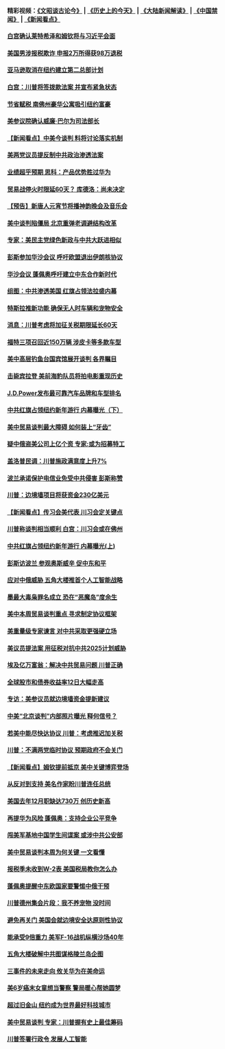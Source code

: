 #### 精彩视频：[《文昭谈古论今》](http://45.76.195.252/wenzhao) | [《历史上的今天》](http://45.76.195.252/today-in-history) | [《大陆新闻解读》](http://45.76.195.252/ntdtv-comedy) | [《中国禁闻》](http://45.76.195.252/ntdtv-news) | [《新闻看点》](http://45.76.195.252/news-insight) 

 #### [白宫确认莱特希泽和姆钦将与习近平会面](../pages/nsc412/n11045630.md?t=02150337) 

#### [美国男涉报税欺诈 申报2万所得获98万退税](../pages/nsc412/n11045874.md?t=02150337) 

#### [亚马逊取消在纽约建立第二总部计划](../pages/nsc412/n11045436.md?t=02150337) 

#### [白宫：川普将签拨款法案 并宣布紧急状态](../pages/nsc412/n11045657.md?t=02150337) 

#### [节省赋税 南佛州豪华公寓吸引纽约富豪](../pages/nsc412/n11045681.md?t=02150337) 

#### [美参议院确认威廉‧巴尔为司法部长](../pages/nsc412/n11045451.md?t=02150337) 

#### [【新闻看点】中美今谈判 料将讨论落实机制](../pages/nsc412/n11045020.md?t=02150337) 

#### [美两党议员提反制中共政治渗透法案](../pages/nsc412/n11045351.md?t=02150337) 

#### [业绩超乎预期 思科：产品优势胜过华为](../pages/nsc412/n11045417.md?t=02150337) 

#### [贸易战停火时限延60天？ 库德洛：尚未决定](../pages/nsc412/n11045299.md?t=02150337) 

#### [【预告】新唐人元宵节将播神韵晚会及音乐会](../pages/nsc412/n11043038.md?t=02150337) 

#### [美中谈判陷僵局 北京重弹老调避结构改革](../pages/nsc412/n11045171.md?t=02150337) 

#### [专家：美民主党绿色新政与中共大跃进相似](../pages/nsc412/n11045053.md?t=02150337) 

#### [彭斯参加华沙会议 呼吁欧盟退出伊朗核协议](../pages/nsc412/n11045031.md?t=02150337) 

#### [华沙会议 蓬佩奥呼吁建立中东合作新时代](../pages/nsc412/n11044317.md?t=02150337) 

#### [组图：中共渗透美国 红旗占领法拉盛内幕](../pages/nsc412/n11043665.md?t=02150337) 

#### [特斯拉推新功能 确保无人时车辆和宠物安全](../pages/nsc412/n11044546.md?t=02150337) 

#### [消息：川普考虑将加征关税期限延长60天](../pages/nsc412/n11044512.md?t=02150337) 

#### [福特三项召回近150万辆 涉皮卡等多款车型](../pages/nsc412/n11043997.md?t=02150337) 

#### [美中高层钓鱼台国宾馆展开谈判 各界瞩目](../pages/nsc412/n11043715.md?t=02150337) 

#### [击毙宾拉登 美前海豹队员将拍电影重现历史](../pages/nsc412/n11043977.md?t=02150337) 

#### [J.D.Power发布最可靠汽车品牌和车型排名](../pages/nsc412/n11043126.md?t=02150337) 

#### [中共红旗占领纽约新年游行 内幕曝光（下）](../pages/nsc412/n11042637.md?t=02150337) 

#### [美中贸易谈判最大障碍 如何装上“牙齿”](../pages/nsc412/n11042646.md?t=02150337) 

#### [疑中俄盗美公司上亿个资 专家:或为招募特工](../pages/nsc412/n11043113.md?t=02150337) 

#### [盖洛普民调：川普施政满意度上升7%](../pages/nsc412/n11042839.md?t=02150337) 

#### [波兰承诺保护电信业免受中共侵害 彭斯称赞](../pages/nsc412/n11042705.md?t=02150337) 

#### [川普：边境墙项目将获资金230亿美元](../pages/nsc412/n11042699.md?t=02150337) 

#### [【新闻看点】传习会美代表 川习会定关键点](../pages/nsc412/n11042350.md?t=02150337) 

#### [川普称谈判相当顺利 白宫：川习会或在佛州](../pages/nsc412/n11042401.md?t=02150337) 

#### [中共红旗占领纽约新年游行 内幕曝光(上)](../pages/nsc412/n11042617.md?t=02150337) 

#### [彭斯访波兰 参观奥斯威辛 促中东和平](../pages/nsc412/n11042477.md?t=02150337) 

#### [应对中俄威胁 五角大楼推首个人工智能战略](../pages/nsc412/n11042470.md?t=02150337) 

#### [墨最大毒枭罪名成立 恐在“恶魔岛”度余生](../pages/nsc412/n11042258.md?t=02150337) 

#### [美中本周贸易谈判重点 寻求制定协议框架](../pages/nsc412/n11041912.md?t=02150337) 

#### [美重量级专家谏言 对中共采取更强硬立场](../pages/nsc412/n11040358.md?t=02150337) 

#### [美议员提法案 用征税对抗中共2025计划威胁](../pages/nsc412/n11040820.md?t=02150337) 

#### [埃及亿万富翁：解决中共贸易问题 川普正确](../pages/nsc412/n11040351.md?t=02150337) 

#### [全球股市和债券收益率12日大幅走高](../pages/nsc412/n11040548.md?t=02150337) 

#### [专访：美参议员就边境墙资金提新建议](../pages/nsc412/n11040426.md?t=02150337) 

#### [中美“北京谈判”内部照片曝光 释何信号？](../pages/nsc412/n11040032.md?t=02150337) 

#### [若美中能尽快达协议 川普：考虑推迟加关税](../pages/nsc412/n11040298.md?t=02150337) 

#### [川普：不满两党临时协议 预期政府不会关门](../pages/nsc412/n11040382.md?t=02150337) 

#### [【新闻看点】姆钦提前抵京 美中关键博弈登场](../pages/nsc412/n11040007.md?t=02150337) 

#### [从反对到支持 美名作家盼川普连任总统](../pages/nsc412/n11040403.md?t=02150337) 

#### [美国去年12月职缺达730万 创历史新高](../pages/nsc412/n11040252.md?t=02150337) 

#### [再提华为风险 蓬佩奥：支持企业公平竞争](../pages/nsc412/n11040198.md?t=02150337) 

#### [闯美军基地中国学生间谍案 或涉中共公安部](../pages/nsc412/n11040083.md?t=02150337) 

#### [美中贸易谈判本周为何关键 一文看懂](../pages/nsc412/n11040025.md?t=02150337) 

#### [报税季未收到W-2表 美国税局教你怎么办](../pages/nsc412/n11040031.md?t=02150337) 

#### [蓬佩奥提醒中东欧国家要警惕中俄干预](../pages/nsc412/n11039745.md?t=02150337) 

#### [川普德州集会片段：我不养宠物 没时间](../pages/nsc412/n11039218.md?t=02150337) 

#### [避免再关门 美国会就边境安全达原则性协议](../pages/nsc412/n11039556.md?t=02150337) 

#### [能承受9倍重力 美军F-16战机纵横沙场40年](../pages/nsc412/n11039432.md?t=02150337) 

#### [五角大楼破解中共图谋格陵兰岛企图](../pages/nsc412/n11038368.md?t=02150337) 

#### [三事件的未来走向 攸关华为在美命运](../pages/nsc412/n11038473.md?t=02150337) 

#### [美6岁癌末女童想当警察 警局暖心帮她圆梦](../pages/nsc412/n11039117.md?t=02150337) 

#### [超过旧金山 纽约成为世界最好科技城市](../pages/nsc412/n11038537.md?t=02150337) 

#### [美中贸易谈判 专家：川普握有史上最佳筹码](../pages/nsc412/n11038534.md?t=02150337) 

#### [川普签署行政令 发展人工智能](../pages/nsc412/n11038189.md?t=02150337) 

